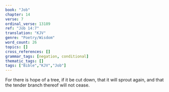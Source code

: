 ```yaml
---
book: "Job"
chapter: 14
verse: 7
ordinal_verse: 13189
ref: "Job 14:7"
translation: "KJV"
genre: "Poetry/Wisdom"
word_count: 26
topics: []
cross_references: []
grammar_tags: [negation, conditional]
thematic_tags: []
tags: ["Bible","KJV","Job"]
---
```

For there is hope of a tree, if it be cut down, that it will sprout again, and that the tender branch thereof will not cease.
